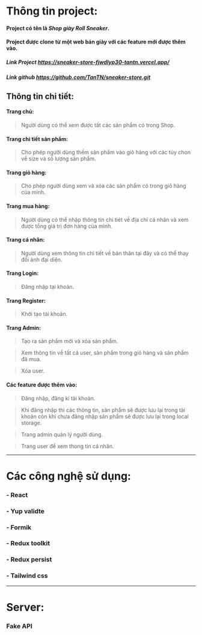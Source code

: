 # Thông tin project:
#### Project có tên là ***Shop giày Roll Sneaker***.
#### Project được clone từ một web bán giày với các feature mới được thêm vào.
##### Link Project <https://sneaker-store-fjwdlyp30-tantn.vercel.app/>
##### Link github <https://github.com/TanTN/sneaker-store.git>

## Thông tin chi tiết:
#### Trang chủ: 
> Người dùng có thể xem được tất các sản phẩm có trong Shop.

#### Trang chi tiết sản phẩm:
> Cho phép người dùng thếm sản phẩm vào giỏ hàng với các tùy chon về size và số lượng sản phẩm.
#### Trang giỏ hàng:
> Cho phép người dùng xem và xóa các sản phẩm có trong giỏ hàng của mình.
#### Trang mua hàng:
> Người dùng có thể nhập thông tin chi tiét về địa chỉ cá nhân và xem được tổng giá trị đơn hàng của mình.
#### Trang cá nhân:
> Người dùng xem thông tin chi tiết về bản thân tại đây và có thể thay đổi ảnh đại diện.
#### Trang Login:
> Đăng nhập tại khoản.
#### Trang Register:
> Khởi tạo tài khoản. 
#### Trang Admin:
> Tạo ra sản phẩm mới và xóa sản phẩm.

> Xem thông tin về tất cả user, sản phẩm trong giỏ hàng và sản phẩm đã mua.

> Xóa user.
#### Các feature được thêm vào:
> Đăng nhập, đăng kí tài khoản.

> Khi đăng nhập thì các thông tin, sản phẩm sẽ được lưu lại trong tài khoản còn khi chưa đăng nhập sản phẩm sẽ được lưu lại trong local storage.

> Trang admin quản lý người dùng.

> Trang user để xem thong tin cá nhân.
---
# Các công nghệ sử dụng:
### - React
### - Yup validte
### - Formik
### - Redux toolkit
### - Redux persist
### - Tailwind css
---
# Server:
### Fake API


